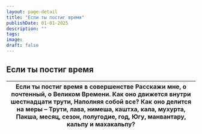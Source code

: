 ```yaml
---
layout: page-detail
title: "Если ты постиг время"
publishDate: 01-01-2025
description: ""
tags:
image:
draft: false
---
```


## Если ты постиг время
| Если ты постиг время в совершенстве  Расскажи мне, о почтенный, о Великом Времени.  Как оно движется внутри шестнадцати трути,  Наполняя собой все?  Как оно делится на меры –  Трути, лава, нимеша, каштха, кала, мухурта,  Пакша, месяц, сезон, полугодие, год,  Югу, манвантару, кальпу и махакальпу? |
| -------------------------------------------------------------------------------------------------------------------------------------------------------------------------------------------------------------------------------------------------------------------------------------------------------- |
  
  
